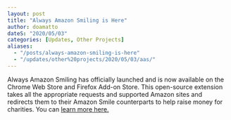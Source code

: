 ```yaml
---
layout: post
title: "Always Amazon Smiling is Here"
author: doamatto
dateS: "2020/05/03"
categories: [Updates, Other Projects]
aliases:
  - "/posts/always-amazon-smiling-is-here"
  - "/updates/other%20projects/2020/05/03/aas/"
---
```


Always Amazon Smiling has officially launched and is now available on the Chrome Web Store and Firefox Add-on Store. This open-source extension takes all the appropriate requests and supported Amazon sites and redirects them to their Amazon Smile counterparts to help raise money for charities. You can [learn more here.](https://github.com/doamatto/always-amazon-smiling)
<!--more-->

